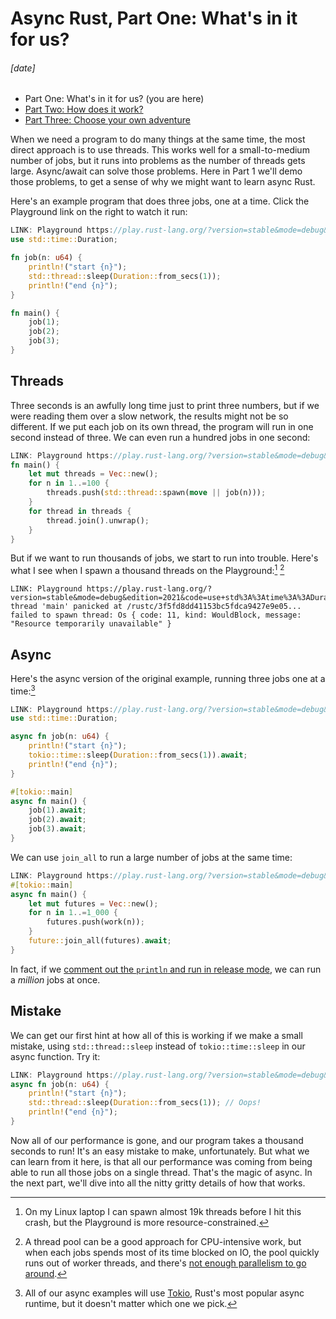 # Async Rust, Part One: What's in it for us?
###### \[date]

- Part One: What's in it for us? (you are here)
- [Part Two: How does it work?](async_two.html)
- [Part Three: Choose your own adventure](async_three.html)

When we need a program to do many things at the same time, the most direct
approach is to use threads. This works well for a small-to-medium number of
jobs, but it runs into problems as the number of threads gets large.
Async/await can solve those problems. Here in Part 1 we'll demo those problems,
to get a sense of why we might want to learn async Rust.

Here's an example program that does three jobs, one at a time. Click the
Playground link on the right to watch it run:

```rust
LINK: Playground https://play.rust-lang.org/?version=stable&mode=debug&edition=2021&code=use+std%3A%3Atime%3A%3ADuration%3B%0A%0Afn+job%28n%3A+u64%29+%7B%0A++++println%21%28%22start+%7Bn%7D%22%29%3B%0A++++std%3A%3Athread%3A%3Asleep%28Duration%3A%3Afrom_secs%281%29%29%3B%0A++++println%21%28%22end+%7Bn%7D%22%29%3B%0A%7D%0A%0Afn+main%28%29+%7B%0A++++job%281%29%3B%0A++++job%282%29%3B%0A++++job%283%29%3B%0A%7D
use std::time::Duration;

fn job(n: u64) {
    println!("start {n}");
    std::thread::sleep(Duration::from_secs(1));
    println!("end {n}");
}

fn main() {
    job(1);
    job(2);
    job(3);
}
```

## Threads

Three seconds is an awfully long time just to print three numbers, but if we
were reading them over a slow network, the results might not be so different.
If we put each job on its own thread, the program will run in one second
instead of three. We can even run a hundred jobs in one second:

```rust
LINK: Playground https://play.rust-lang.org/?version=stable&mode=debug&edition=2021&code=use+std%3A%3Atime%3A%3ADuration%3B%0A%0Afn+job%28n%3A+u64%29+%7B%0A++++println%21%28%22start+%7Bn%7D%22%29%3B%0A++++std%3A%3Athread%3A%3Asleep%28Duration%3A%3Afrom_secs%281%29%29%3B%0A++++println%21%28%22end+%7Bn%7D%22%29%3B%0A%7D%0A%0Afn+main%28%29+%7B%0A++++let+mut+threads+%3D+Vec%3A%3Anew%28%29%3B%0A++++for+n+in+1..%3D100+%7B%0A++++++++threads.push%28std%3A%3Athread%3A%3Aspawn%28move+%7C%7C+job%28n%29%29%29%3B%0A++++%7D%0A++++for+thread+in+threads+%7B%0A++++++++thread.join%28%29.unwrap%28%29%3B%0A++++%7D%0A%7D
fn main() {
    let mut threads = Vec::new();
    for n in 1..=100 {
        threads.push(std::thread::spawn(move || job(n)));
    }
    for thread in threads {
        thread.join().unwrap();
    }
}
```

But if we want to run thousands of jobs, we start to run into trouble. Here's
what I see when I spawn a thousand threads on the
Playground:[^thread_limit] [^thread_pool]

[^thread_limit]: On my Linux laptop I can spawn almost 19k threads before I hit
    this crash, but the Playground is more resource-constrained.

[^thread_pool]: A thread pool can be a good approach for CPU-intensive work,
    but when each jobs spends most of its time blocked on IO, the pool quickly
    runs out of worker threads, and there's [not enough parallelism to go
    around][rayon].

[rayon]: https://play.rust-lang.org/?version=stable&mode=debug&edition=2021&code=use+std%3A%3Atime%3A%3ADuration%3B%0A%0Afn+job%28n%3A+u64%29+%7B%0A++++println%21%28%22start+%7Bn%7D%22%29%3B%0A++++std%3A%3Athread%3A%3Asleep%28Duration%3A%3Afrom_secs%281%29%29%3B%0A++++println%21%28%22end+%7Bn%7D%22%29%3B%0A%7D%0A%0Afn+main%28%29+%7B%0A++++rayon%3A%3Ascope%28%7Cscope%7C+%7B%0A++++++++for+n+in+1..%3D1_000+%7B%0A++++++++++++scope.spawn%28move+%7C_%7C+job%28n%29%29%3B%0A++++++++%7D%0A++++%7D%29%3B%0A%7D

```
LINK: Playground https://play.rust-lang.org/?version=stable&mode=debug&edition=2021&code=use+std%3A%3Atime%3A%3ADuration%3B%0A%0Afn+job%28n%3A+u64%29+%7B%0A++++println%21%28%22start+%7Bn%7D%22%29%3B%0A++++std%3A%3Athread%3A%3Asleep%28Duration%3A%3Afrom_secs%281%29%29%3B%0A++++println%21%28%22end+%7Bn%7D%22%29%3B%0A%7D%0A%0Afn+main%28%29+%7B%0A++++let+mut+threads+%3D+Vec%3A%3Anew%28%29%3B%0A++++for+n+in+1..%3D1_000+%7B%0A++++++++threads.push%28std%3A%3Athread%3A%3Aspawn%28move+%7C%7C+job%28n%29%29%29%3B%0A++++%7D%0A++++for+thread+in+threads+%7B%0A++++++++thread.join%28%29.unwrap%28%29%3B%0A++++%7D%0A%7D
thread 'main' panicked at /rustc/3f5fd8dd41153bc5fdca9427e9e05...
failed to spawn thread: Os { code: 11, kind: WouldBlock, message:
"Resource temporarily unavailable" }
```

## Async

Here's the async version of the original example, running three jobs one at a
time:[^tokio]

[^tokio]: All of our async examples will use [Tokio](https://tokio.rs/), Rust's
    most popular async runtime, but it doesn't matter which one we pick.

```rust
LINK: Playground https://play.rust-lang.org/?version=stable&mode=debug&edition=2021&code=use+std%3A%3Atime%3A%3ADuration%3B%0A%0Aasync+fn+job%28n%3A+u64%29+%7B%0A++++println%21%28%22start+%7Bn%7D%22%29%3B%0A++++tokio%3A%3Atime%3A%3Asleep%28Duration%3A%3Afrom_secs%281%29%29.await%3B%0A++++println%21%28%22end+%7Bn%7D%22%29%3B%0A%7D%0A%0A%23%5Btokio%3A%3Amain%5D%0Aasync+fn+main%28%29+%7B%0A++++job%281%29.await%3B%0A++++job%282%29.await%3B%0A++++job%283%29.await%3B%0A%7D
use std::time::Duration;

async fn job(n: u64) {
    println!("start {n}");
    tokio::time::sleep(Duration::from_secs(1)).await;
    println!("end {n}");
}

#[tokio::main]
async fn main() {
    job(1).await;
    job(2).await;
    job(3).await;
}
```

We can use `join_all` to run a large number of jobs at the same time:

```rust
LINK: Playground https://play.rust-lang.org/?version=stable&mode=debug&edition=2021&code=use+futures%3A%3Afuture%3B%0Ause+std%3A%3Atime%3A%3ADuration%3B%0A%0Aasync+fn+job%28n%3A+u64%29+%7B%0A++++println%21%28%22start+%7Bn%7D%22%29%3B%0A++++tokio%3A%3Atime%3A%3Asleep%28Duration%3A%3Afrom_secs%281%29%29.await%3B%0A++++println%21%28%22end+%7Bn%7D%22%29%3B%0A%7D%0A%0A%23%5Btokio%3A%3Amain%5D%0Aasync+fn+main%28%29+%7B%0A++++let+mut+futures+%3D+Vec%3A%3Anew%28%29%3B%0A++++for+n+in+1..%3D1_000+%7B%0A++++++++futures.push%28job%28n%29%29%3B%0A++++%7D%0A++++future%3A%3Ajoin_all%28futures%29.await%3B%0A%7D
#[tokio::main]
async fn main() {
    let mut futures = Vec::new();
    for n in 1..=1_000 {
        futures.push(work(n));
    }
    future::join_all(futures).await;
}
```

In fact, if we [comment out the `println` and run in release mode][million], we
can run a _million_ jobs at once.

[million]: https://play.rust-lang.org/?version=stable&mode=release&edition=2021&code=use+futures%3A%3Afuture%3B%0Ause+std%3A%3Atime%3A%3A%7BDuration%2C+Instant%7D%3B%0A%0Aasync+fn+job%28_n%3A+u64%29+%7B%0A++++%2F%2F+Don%27t+print.+A+million+prints+is+too+much+output+for+the+Playground.%0A++++tokio%3A%3Atime%3A%3Asleep%28Duration%3A%3Afrom_secs%281%29%29.await%3B%0A%7D%0A%0A%23%5Btokio%3A%3Amain%5D%0Aasync+fn+main%28%29+%7B%0A++++let+start+%3D+Instant%3A%3Anow%28%29%3B%0A++++let+mut+futures+%3D+Vec%3A%3Anew%28%29%3B%0A++++for+n+in+1..%3D1_000_000+%7B%0A++++++++futures.push%28job%28n%29%29%3B%0A++++%7D%0A++++future%3A%3Ajoin_all%28futures%29.await%3B%0A++++let+time+%3D+Instant%3A%3Anow%28%29+-+start%3B%0A++++println%21%28%22time%3A+%7B%3A.3%7D+seconds%22%2C+time.as_secs_f32%28%29%29%3B%0A%7D

## Mistake

We can get our first hint at how all of this is working if we make a small
mistake, using `std::thread::sleep` instead of `tokio::time::sleep` in our
async function. Try it:

```rust
LINK: Playground https://play.rust-lang.org/?version=stable&mode=debug&edition=2021&code=use+futures%3A%3Afuture%3B%0Ause+std%3A%3Atime%3A%3ADuration%3B%0A%0Aasync+fn+job%28n%3A+u64%29+%7B%0A++++println%21%28%22start+%7Bn%7D%22%29%3B%0A++++std%3A%3Athread%3A%3Asleep%28Duration%3A%3Afrom_secs%281%29%29%3B%0A++++println%21%28%22end+%7Bn%7D%22%29%3B%0A%7D%0A%0A%23%5Btokio%3A%3Amain%5D%0Aasync+fn+main%28%29+%7B%0A++++let+mut+futures+%3D+Vec%3A%3Anew%28%29%3B%0A++++for+n+in+1..%3D1_000+%7B%0A++++++++futures.push%28job%28n%29%29%3B%0A++++%7D%0A++++future%3A%3Ajoin_all%28futures%29.await%3B%0A%7D
async fn job(n: u64) {
    println!("start {n}");
    std::thread::sleep(Duration::from_secs(1)); // Oops!
    println!("end {n}");
}
```

Now all of our performance is gone, and our program takes a thousand seconds to
run! It's an easy mistake to make, unfortunately. But what we can learn from it
here, is that all our performance was coming from being able to run all those
jobs on a single thread. That's the magic of async. In the next part, we'll
dive into all the nitty gritty details of how that works.
